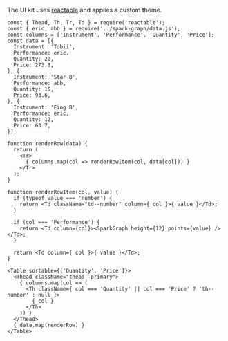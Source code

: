 The UI kit uses [reactable](https://github.com/glittershark/reactable) and applies a custom theme.

    const { Thead, Th, Tr, Td } = require('reactable');
    const { eric, abb } = require('../spark-graph/data.js');
    const columns = ['Instrument', 'Performance', 'Quantity', 'Price'];
    const data = [{
      Instrument: 'Tobii',
      Performance: eric,
      Quantity: 20,
      Price: 273.8,
    }, {
      Instrument: 'Star B',
      Performance: abb,
      Quantity: 15,
      Price: 93.6,
    }, {
      Instrument: 'Fing B',
      Performance: eric,
      Quantity: 12,
      Price: 63.7,
    }];

    function renderRow(data) {
      return (
        <Tr>
          { columns.map(col => renderRowItem(col, data[col])) }
        </Tr>
      );
    }

    function renderRowItem(col, value) {
      if (typeof value === 'number') {
        return <Td className="td--number" column={ col }>{ value }</Td>;
      }

      if (col === 'Performance') {
        return <Td column={col}><SparkGraph height={12} points={value} /></Td>;
      }

      return <Td column={ col }>{ value }</Td>;
    }

    <Table sortable={['Quantity', 'Price']}>
      <Thead className="thead--primary">
        { columns.map(col => (
          <Th className={ col === 'Quantity' || col === 'Price' ? 'th--number' : null }>
            { col }
          </Th>
        )) }
      </Thead>
      { data.map(renderRow) }
    </Table>

